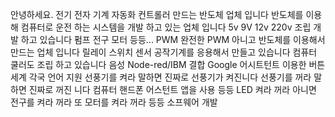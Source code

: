 안녕하세요.
전기 전자 기계 자동화 컨트롤러 만드는 반도체 업체 입니다
반도체를 이용해 컴퓨터로 운전 하는 시스템을 개발 하고 있는 업체 입니다
5v 9V 12v 220v 조립 개발 하고 있습니다
펌프 전구 모터 등등...
PWM 완전한 PWM 아니고 반도체를 이용해서 만드는 업체 입니다
릴레이 스위치 센서 공작기계를 응용해서 만들고 있습니다
컴퓨터 쿨러도 조립 하고 있습니다
음성 Node-red/IBM 결합 Google 어시트턴트 이용한 버튼 세계 각국 언어 지원 
선풍기를 켜라 말하면 진짜로 선풍기가 켜진니다 선풍기를 꺼라 말하면 진짜로
꺼진 니다 컴퓨터 핸드폰 어스턴트 앱을 사용 
등등 LED 켜라 꺼라
아니면 전구를 켜라 꺼라
또 모터를 켜라 꺼라 등등
소프웨어 개발
